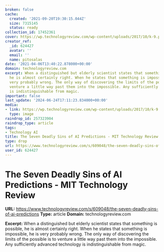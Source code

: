 ```yaml
---
broken: false
cache:
  created: '2021-09-20T19:30:15.044Z'
  size: 7315145
  status: ready
collection_id: 17452361
cover: https://wp.technologyreview.com/wp-content/uploads/2017/10/k-9.png?resize=854,569
creator_ref:
  _id: 624427
  avatar: ''
  email: ''
  name: pitosalas
date: '2021-04-06T13:40:22.878000+00:00'
domain: technologyreview.com
excerpt: When a distinguished but elderly scientist states that something is possible,
  he is almost certainly right. When he states that something is impossible, he is
  very probably wrong. The only way of discovering the limits of the possible is to
  venture a little way past them into the impossible. Any sufficiently advanced technology
  is indistinguishable from magic.
important: false
last_update: '2024-06-24T17:11:23.834000+00:00'
media:
- link: https://wp.technologyreview.com/wp-content/uploads/2017/10/k-9.png?resize=854,569
  type: image
raindrop_id: 257323904
raindrop_type: article
tags:
- Technology AI
title: The Seven Deadly Sins of AI Predictions - MIT Technology Review
type: drop
url: https://www.technologyreview.com/s/609048/the-seven-deadly-sins-of-ai-predictions
user_id: 624427
---
```


# The Seven Deadly Sins of AI Predictions - MIT Technology Review

**URL:** https://www.technologyreview.com/s/609048/the-seven-deadly-sins-of-ai-predictions
**Type:** article
**Domain:** technologyreview.com

**Excerpt:** When a distinguished but elderly scientist states that something is possible, he is almost certainly right. When he states that something is impossible, he is very probably wrong. The only way of discovering the limits of the possible is to venture a little way past them into the impossible. Any sufficiently advanced technology is indistinguishable from magic.
